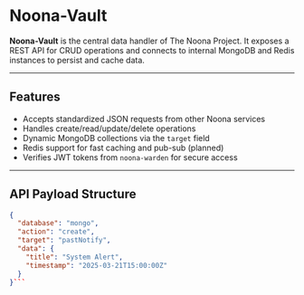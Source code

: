 
# Noona-Vault

**Noona-Vault** is the central data handler of The Noona Project. It exposes a REST API for CRUD operations and connects to internal MongoDB and Redis instances to persist and cache data.

---

## Features

- Accepts standardized JSON requests from other Noona services
- Handles create/read/update/delete operations
- Dynamic MongoDB collections via the `target` field
- Redis support for fast caching and pub-sub (planned)
- Verifies JWT tokens from `noona-warden` for secure access

---

## API Payload Structure

```json
{
  "database": "mongo",
  "action": "create",
  "target": "pastNotify",
  "data": {
    "title": "System Alert",
    "timestamp": "2025-03-21T15:00:00Z"
  }
}```